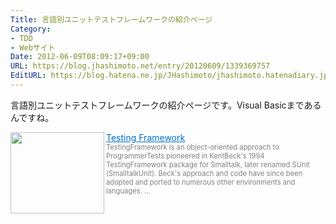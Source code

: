 ```yaml
---
Title: 言語別ユニットテストフレームワークの紹介ページ
Category:
- TDD
- Webサイト
Date: 2012-06-09T08:09:17+09:00
URL: https://blog.jhashimoto.net/entry/20120609/1339369757
EditURL: https://blog.hatena.ne.jp/JHashimoto/jhashimoto.hatenadiary.jp/atom/entry/12921228815717256180
---
```



言語別ユニットテストフレームワークの紹介ページです。Visual Basicまであるんですね。

<a href="http://c2.com/cgi/wiki?TestingFramework" target="_blank"><img class="alignleft" align="left" border="0" src="http://capture.heartrails.com/150x130/shadow?http://c2.com/cgi/wiki?TestingFramework" alt="" width="150" height="130" /></a><a style="color:#0070C5;" href="http://c2.com/cgi/wiki?TestingFramework" target="_blank">Testing Framework</a><a href="http://b.hatena.ne.jp/entry/http://c2.com/cgi/wiki?TestingFramework" target="_blank"><img border="0" src="http://b.hatena.ne.jp/entry/image/http://c2.com/cgi/wiki?TestingFramework" alt="" /></a><br><span style="color: #808080;font-size: 80%;">TestingFramework is an object-oriented approach to ProgrammerTests pioneered in KentBeck's 1994 TestingFramework package for Smalltalk, later renamed SUnit (SmalltalkUnit). Beck's approach and code have since been adopted and ported to numerous other environments and languages. ...</span><br style="clear:both;" />
